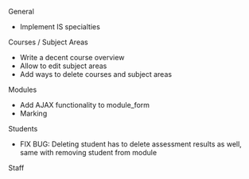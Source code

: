 General

+ Implement IS specialties

Courses / Subject Areas

+ Write a decent course overview
+ Allow to edit subject areas
+ Add ways to delete courses and subject areas

Modules

+ Add AJAX functionality to module_form
+ Marking

Students

+ FIX BUG: Deleting student has to delete assessment results as well, same with removing student from module

Staff


